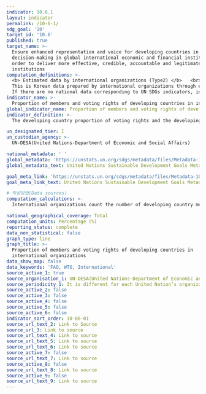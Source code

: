 ```yaml
---
indicator: 10.6.1
layout: indicator
permalink: /10-6-1/
sdg_goal: '10'
target_id: '10.6'
published: true
target_name: >-
  Ensure enhanced representation and voice for developing countries in
  decision-making in global international economic and financial institutions in
  order to deliver more effective, credible, accountable and legitimate
  institutions
computation_definitions: >-
  <b> Estimated data by international organizations (Type2) </b>   <br>
  This is Korean data prepared by international organizations through estimation and modeling. <br>
  If there are no national data corresponding to UN SDGs indicators, international data are available for monitoring.
indicator_name: >-
  Proportion of members and voting rights of developing countries in international organizations
global_indicator_name: Proportion of members and voting rights of developing countries in international organizations
indicator_definition: >-
  The developing country proportion of voting rights and the developing country proportion of membership in international organisations

un_designated_tier: I
un_custodian_agency: >-
  UN-DESA(United Nations-Department of Economic and Social Affairs)

national_metadata: ' '
global_metadata: 'https://unstats.un.org/sdgs/metadata/files/Metadata-10-06-01.pdf'
global_metadata_text: United Nations Sustainable Development Goals Metadata (PDF 201 KB)

goal_meta_link: 'https://unstats.un.org/sdgs/metadata/files/Metadata-10-06-01.pdf'
goal_meta_link_text: United Nations Sustainable Development Goals Metadata (PDF 201 KB)

# 작성방법(Data sources)
computation_calculations: >-
  International organizations count the number of developing country members and submit the data to UN-DESA

national_geographical_coverage: Total
computation_units: Percentage (%)
reporting_status: complete
data_non_statistical: false
graph_type: line
graph_title: >-
  Proportion of members and voting rights of developing countries in
  international organizations
data_show_map: false
data_keywords: 'FAO, WTO, International'
source_active_1: true
source_organisation_1: UN-DESA(United Nations-Department of Economic and Social Affairs)
source_periodicity_1: It is different for each United Nation’s organizations
source_active_2: false
source_active_3: false
source_active_4: false
source_active_5: false
source_active_6: false
indicator_sort_order: 10-06-01
source_url_text_2: Link to Source
source_url_3: Link to source
source_url_text_4: Link to source
source_url_text_5: Link to source
source_url_text_6: Link to source
source_active_7: false
source_url_text_7: Link to source
source_active_8: false
source_url_text_8: Link to source
source_active_9: false
source_url_text_9: Link to source
---
```

